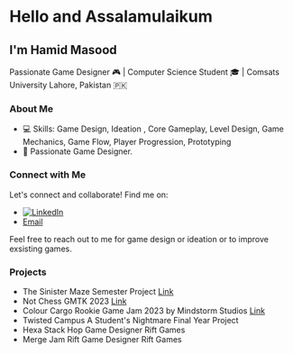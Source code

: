 # Hello and Assalamulaikum

## I'm Hamid Masood

Passionate Game Designer 🎮 | Computer Science Student 🎓 | Comsats University Lahore, Pakistan 🇵🇰


### About Me

- 💻 Skills: Game Design, Ideation , Core Gameplay, Level Design, Game Mechanics, Game Flow, Player Progression, Prototyping
- 🚀 Passionate Game Designer.

### Connect with Me

Let's connect and collaborate! Find me on:

-  [![LinkedIn](https://img.shields.io/badge/-LinkedIn-0A66C2?style=for-the-badge&logo=linkedin&logoColor=white)](https://www.linkedin.com/in/hamid-masood-1999211b4/)
-  [Email](hamidmasood479@gmail.com)


Feel free to reach out to me for game design or ideation or to improve exsisting games.

### Projects
- The Sinister Maze Semester Project [Link](https://hamidmasood479.itch.io/the-sinister-maze)
- Not Chess GMTK 2023 [Link](https://itch.io/jam/gmtk-2023/rate/2162340)
- Colour Cargo Rookie Game Jam 2023 by Mindstorm Studios [Link](https://www.linkedin.com/posts/hamid-masood-1999211b4_mindstorm-gamedevelopment-games-activity-7120066322452930560-dSwJ?utm_source=share&utm_medium=member_desktop)
- Twisted Campus A Student's Nightmare Final Year Project
- Hexa Stack Hop Game Designer Rift Games
- Merge Jam Rift Game Designer Rift Games
